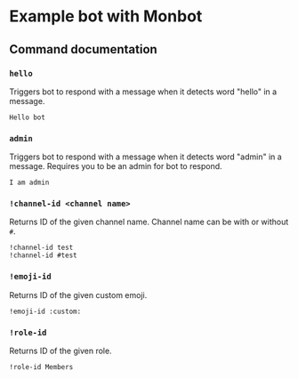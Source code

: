 # Example bot with Monbot

## Command documentation

### `hello`

Triggers bot to respond with a message when it detects word "hello" in a message.

```
Hello bot
```

### `admin`

Triggers bot to respond with a message when it detects word "admin" in a message. Requires you to be an admin for bot to respond.

```
I am admin
```

### `!channel-id <channel name>`

Returns ID of the given channel name. Channel name can be with or without `#`.

```
!channel-id test
!channel-id #test
```

### `!emoji-id`

Returns ID of the given custom emoji.

```
!emoji-id :custom:
```

### `!role-id`

Returns ID of the given role.

```
!role-id Members
```
